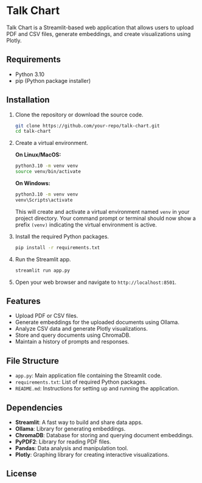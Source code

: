 # Talk Chart

Talk Chart is a Streamlit-based web application that allows users to upload PDF and CSV files, generate embeddings, and create visualizations using Plotly.

## Requirements

- Python 3.10
- pip (Python package installer)

## Installation

1. Clone the repository or download the source code.

    ```bash
    git clone https://github.com/your-repo/talk-chart.git
    cd talk-chart
    ```

2. Create a virtual environment.

    **On Linux/MacOS:**

    ```bash
    python3.10 -m venv venv
    source venv/bin/activate
    ```

    **On Windows:**

    ```bash
    python3.10 -m venv venv
    venv\Scripts\activate
    ```

    This will create and activate a virtual environment named `venv` in your project directory. Your command prompt or terminal should now show a prefix `(venv)` indicating the virtual environment is active.

3. Install the required Python packages.

    ```bash
    pip install -r requirements.txt
    ```

4. Run the Streamlit app.

    ```bash
    streamlit run app.py
    ```

5. Open your web browser and navigate to `http://localhost:8501`.

## Features

- Upload PDF or CSV files.
- Generate embeddings for the uploaded documents using Ollama.
- Analyze CSV data and generate Plotly visualizations.
- Store and query documents using ChromaDB.
- Maintain a history of prompts and responses.

## File Structure

- `app.py`: Main application file containing the Streamlit code.
- `requirements.txt`: List of required Python packages.
- `README.md`: Instructions for setting up and running the application.

## Dependencies

- **Streamlit**: A fast way to build and share data apps.
- **Ollama**: Library for generating embeddings.
- **ChromaDB**: Database for storing and querying document embeddings.
- **PyPDF2**: Library for reading PDF files.
- **Pandas**: Data analysis and manipulation tool.
- **Plotly**: Graphing library for creating interactive visualizations.

## License
